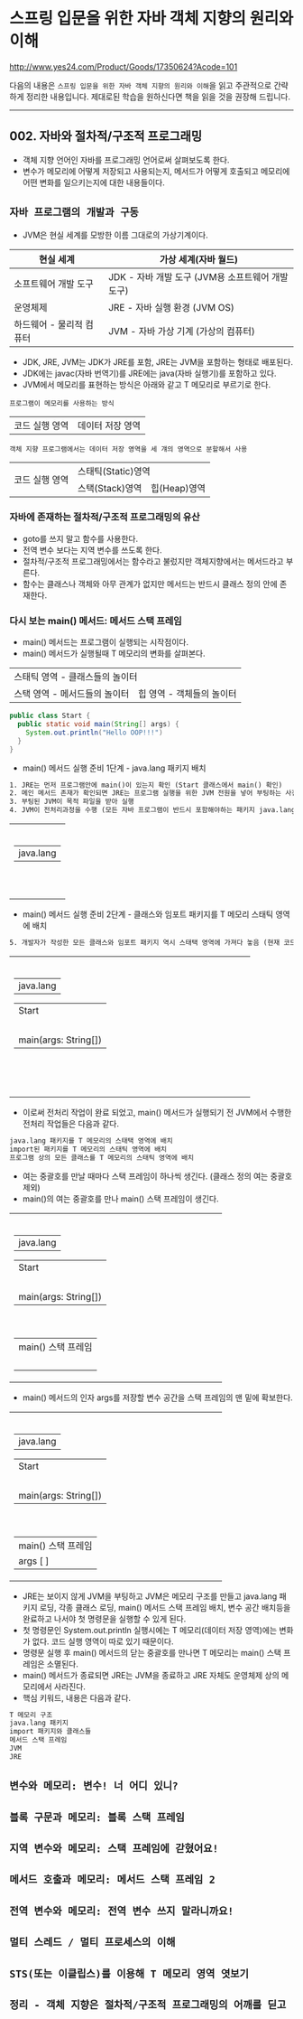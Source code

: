 # 스프링 입문을 위한 자바 객체 지향의 원리와 이해

http://www.yes24.com/Product/Goods/17350624?Acode=101

다음의 내용은 `스프링 입문을 위한 자바 객체 지향의 원리와 이해`을 읽고 주관적으로 간략하게 정리한 내용입니다. 제대로된 학습을 원하신다면 책을 읽을 것을 권장해 드립니다.

---

## <b>002. 자바와 절차적/구조적 프로그래밍</b>

* 객체 지향 언어인 자바를 프로그래밍 언어로써 살펴보도록 한다.
* 변수가 메모리에 어떻게 저장되고 사용되는지, 메서드가 어떻게 호출되고 메모리에 어떤 변화를 일으키는지에 대한 내용들이다.

## `자바 프로그램의 개발과 구동`

* JVM은 현실 세계를 모방한 이름 그대로의 가상기계이다.

| 현실 세계 | 가상 세계(자바 월드) |
|---------|-----------------|
| 소프트웨어 개발 도구 | JDK - 자바 개발 도구 (JVM용 소프트웨어 개발 도구) |
| 운영체제 | JRE - 자바 실행 환경 (JVM OS) |
| 하드웨어 - 물리적 컴퓨터 | JVM - 자바 가상 기계 (가상의 컴퓨터) |

* JDK, JRE, JVM는 JDK가 JRE를 포함, JRE는 JVM을 포함하는 형태로 배포된다.
* JDK에는 javac(자바 번역기)를 JRE에는 java(자바 실행기)를 포함하고 있다.
* JVM에서 메모리를 표현하는 방식은 아래와 같고 T 메모리로 부르기로 한다.

`프로그램이 메모리를 사용하는 방식`
<table>
  <tr>
    <td>코드 실행 영역</td>
    <td>데이터 저장 영역</td>
  </tr>
</table>

`객체 지향 프로그램에서는 데이터 저장 영역을 세 걔의 영역으로 분할해서 사용`
<table>
  <tr>
    <td rowspan="2">코드 실행 영역</td>
    <td colspan="2">스태틱(Static)영역</td>
  </tr>
  <tr>
    <td>스택(Stack)영역</td>
    <td>힙(Heap)영역</td>
  </tr>
</table>

### 자바에 존재하는 절차적/구조적 프로그래밍의 유산

* goto를 쓰지 말고 함수를 사용한다.
* 전역 변수 보다는 지역 변수를 쓰도록 한다.
* 절차적/구조적 프로그래밍에서는 함수라고 불렀지만 객체지향에서는 메서드라고 부른다.
* 함수는 클래스나 객체와 아무 관계가 없지만 메서드는 반드시 클래스 정의 안에 존재한다.

### 다시 보는 main() 메서드: 메서드 스택 프레임

* main() 메서드는 프로그램이 실행되는 시작점이다.
* main() 메서드가 실행될때 T 메모리의 변화를 살펴본다.

<table>
  <tr>
    <td colspan="2">스태틱 영역 - 클래스들의 놀이터</td>
  </tr>
  <tr>
    <td>스택 영역 - 메서드들의 놀이터</td>
    <td>힙 영역 - 객체들의 놀이터</td>
  </tr>
</table>

```java
public class Start {
  public static void main(String[] args) {
    System.out.println("Hello OOP!!!")
  }
}
```

* main() 메서드 실행 준비 1단계 - java.lang 패키지 배치

```txt
1. JRE는 먼저 프로그램안에 main()이 있는지 확인 (Start 클래스에서 main() 확인)
2. 메인 메서드 존재가 확인되면 JRE는 프로그램 실행을 위한 JVM 전원을 넣어 부팅하는 사전 준비 착수
3. 부팅된 JVM이 목적 파일을 받아 실행
4. JVM이 전처리과정을 수행 (모든 자바 프로그램이 반드시 포함해야하는 패키지 java.lang를 스태택 영역에 가져다 놓음)
```

<table>
  <tr>
    <td colspan="2"><br>
      <table>
        <tr>
          <td>java.lang</td>
        </tr>
      </table>
    </td>
  </tr>
  <tr>
    <td>&nbsp;<br><br></td>
    <td>&nbsp;<br><br></td>
  </tr>
</table>

* main() 메서드 실행 준비 2단계 - 클래스와 임포트 패키지를 T 메모리 스태틱 영역에 배치

```txt
5. 개발자가 작성한 모든 클래스와 임포트 패키지 역시 스태택 영역에 가져다 놓음 (현재 코드에서는 Start 뿐임)
```

<table>
  <tr>
    <td colspan="2"><br>
      <table>
        <tr>
          <td>java.lang</td>
        </tr>
      </table>
      <table>
        <tr>
          <td>Start</td>
        </tr>
        <tr>
          <td>&nbsp;</td>
        </tr>
        <tr>
          <td>main(args: String[])</td>
        </tr>
      </table>
    </td>
  </tr>
  <tr>
    <td>&nbsp;&nbsp;&nbsp;&nbsp;&nbsp;&nbsp;&nbsp;&nbsp;&nbsp;&nbsp;&nbsp;&nbsp;&nbsp;&nbsp;&nbsp;&nbsp;&nbsp;&nbsp;&nbsp;&nbsp;&nbsp;&nbsp;&nbsp;&nbsp;&nbsp;&nbsp;&nbsp;&nbsp;&nbsp;&nbsp;&nbsp;&nbsp;&nbsp;&nbsp;&nbsp;&nbsp;&nbsp;&nbsp;&nbsp;&nbsp;&nbsp;&nbsp;&nbsp;&nbsp;&nbsp;&nbsp;<br><br><br></td>
    <td>&nbsp;&nbsp;&nbsp;&nbsp;&nbsp;&nbsp;&nbsp;&nbsp;&nbsp;&nbsp;&nbsp;&nbsp;&nbsp;&nbsp;&nbsp;&nbsp;&nbsp;&nbsp;&nbsp;&nbsp;&nbsp;&nbsp;&nbsp;&nbsp;&nbsp;&nbsp;&nbsp;&nbsp;&nbsp;&nbsp;&nbsp;&nbsp;&nbsp;&nbsp;&nbsp;&nbsp;&nbsp;&nbsp;&nbsp;&nbsp;&nbsp;&nbsp;&nbsp;&nbsp;&nbsp;&nbsp;<br><br><br></td>
  </tr>
</table>

* 이로써 전처리 작업이 완료 되었고, main() 메서드가 실행되기 전 JVM에서 수행한 전처리 작업들은 다음과 같다.

```txt
java.lang 패키지를 T 메모리의 스태택 영역에 배치
import된 패키지를 T 메모리의 스태틱 영역에 배치
프로그램 상의 모든 클래스를 T 메모리의 스태틱 영역에 배치
```

* 여는 중괄호를 만날 때마다 스택 프레임이 하나씩 생긴다. (클래스 정의 여는 중괄호 제외)
* main()의 여는 중괄호를 만나 main() 스택 프레임이 생긴다.

<table>
  <tr>
    <td colspan="2"><br>
      <table>
        <tr>
          <td>java.lang</td>
        </tr>
      </table>
      <table>
        <tr>
          <td>Start</td>
        </tr>
        <tr>
          <td>&nbsp;</td>
        </tr>
        <tr>
          <td>main(args: String[])</td>
        </tr>
      </table>
    </td>
  </tr>
  <tr>
    <td>
      <table>
        <tr><br>
          <td>main() 스택 프레임</td>
        </tr>
        <tr>
          <td>&nbsp;</td>
        </tr>
      </table>
    </td>
    <td>&nbsp;&nbsp;&nbsp;&nbsp;&nbsp;&nbsp;&nbsp;&nbsp;&nbsp;&nbsp;&nbsp;&nbsp;&nbsp;&nbsp;&nbsp;&nbsp;&nbsp;&nbsp;&nbsp;&nbsp;&nbsp;&nbsp;&nbsp;&nbsp;&nbsp;&nbsp;&nbsp;&nbsp;&nbsp;&nbsp;&nbsp;&nbsp;&nbsp;&nbsp;&nbsp;&nbsp;&nbsp;&nbsp;&nbsp;&nbsp;&nbsp;&nbsp;&nbsp;&nbsp;&nbsp;&nbsp;</td>
  </tr>
</table>

* main() 메서드의 인자 args를 저장할 변수 공간을 스택 프레임의 맨 밑에 확보한다.

<table>
  <tr>
    <td colspan="2"><br>
      <table>
        <tr>
          <td>java.lang</td>
        </tr>
      </table>
      <table>
        <tr>
          <td>Start</td>
        </tr>
        <tr>
          <td>&nbsp;</td>
        </tr>
        <tr>
          <td>main(args: String[])</td>
        </tr>
      </table>
    </td>
  </tr>
  <tr>
    <td>
      <table>
        <tr><br>
          <td>main() 스택 프레임</td>
        </tr>
        <tr>
          <td>args [ ]</td>
        </tr>
      </table>
    </td>
    <td>&nbsp;&nbsp;&nbsp;&nbsp;&nbsp;&nbsp;&nbsp;&nbsp;&nbsp;&nbsp;&nbsp;&nbsp;&nbsp;&nbsp;&nbsp;&nbsp;&nbsp;&nbsp;&nbsp;&nbsp;&nbsp;&nbsp;&nbsp;&nbsp;&nbsp;&nbsp;&nbsp;&nbsp;&nbsp;&nbsp;&nbsp;&nbsp;&nbsp;&nbsp;&nbsp;&nbsp;&nbsp;&nbsp;&nbsp;&nbsp;&nbsp;&nbsp;&nbsp;&nbsp;&nbsp;&nbsp;</td>
  </tr>
</table>

* JRE는 보이지 않게 JVM을 부팅하고 JVM은 메모리 구조를 만들고 java.lang 패키지 로딩, 각종 클래스 로딩, main() 메서드 스택 프레임 배치, 변수 공간 배치등을 완료하고 나서야 첫 명령문을 실행할 수 있게 된다.
* 첫 명령문인 System.out.println 실행시에는 T 메모리(데이터 저장 영역)에는 변화가 없다. 코드 실행 영역이 따로 있기 때문이다.
* 명령문 실행 후 main() 메서드의 닫는 중괄호를 만나면 T 메모리는 main() 스택 프레임은 소멸된다.
* main() 메서드가 종료되면 JRE는 JVM을 종료하고 JRE 자체도 운영체제 상의 메모리에서 사라진다.
* 핵심 키워드, 내용은 다음과 같다.

```txt
T 메모리 구조
java.lang 패키지
import 패키지와 클래스들
메서드 스택 프레임
JVM
JRE
```

## `변수와 메모리: 변수! 너 어디 있니?`

## `블록 구문과 메모리: 블록 스택 프레임`

## `지역 변수와 메모리: 스택 프레임에 갇혔어요!`

## `메서드 호출과 메모리: 메서드 스택 프레임 2`

## `전역 변수와 메모리: 전역 변수 쓰지 말라니까요!`

## `멀티 스레드 / 멀티 프로세스의 이해`

## `STS(또는 이클립스)를 이용해 T 메모리 영역 엿보기`

## `정리 - 객체 지향은 절차적/구조적 프로그래밍의 어깨를 딛고`